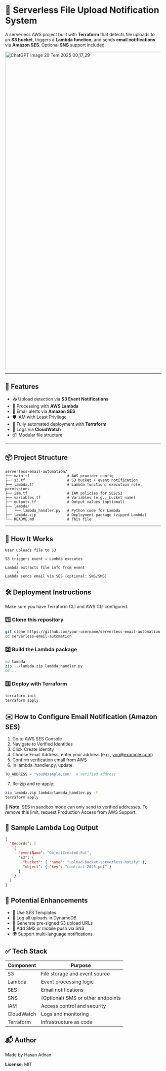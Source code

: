 # 📁 Serverless File Upload Notification System

A serverless AWS project built with **Terraform** that detects file uploads to an **S3 bucket**, triggers a **Lambda function**, and sends **email notifications** via **Amazon SES**. Optional **SNS** support included.

<img width="1536" height="1024" alt="ChatGPT Image 20 Tem 2025 00_17_29" src="https://github.com/user-attachments/assets/8c9267da-d60f-4381-a8b1-ed4987c2e2f1" />



---

## 🚀 Features

- 📥 Upload detection via **S3 Event Notifications**
- 🧠 Processing with **AWS Lambda**
- 📧 Email alerts via **Amazon SES**
- 🛡️ IAM with Least Privilege
- 🔁 Fully automated deployment with **Terraform**
- 🧪 Logs via **CloudWatch**
- 📦 Modular file structure

---

## 📦 Project Structure

```
serverless-email-automation/
├── main.tf                 # AWS provider config
├── s3.tf                   # S3 bucket + event notification
├── lambda.tf               # Lambda function, execution role, permissions
├── iam.tf                  # IAM policies for SES/S3
├── variables.tf            # Variables (e.g., bucket name)
├── outputs.tf              # Output values (optional)
├── lambda/
│   └── lambda_handler.py   # Python code for Lambda
├── lambda.zip              # Deployment package (zipped Lambda)
└── README.md               # This file
```

---

## 🧠 How It Works

```
User uploads file to S3
     ↓
S3 triggers event → Lambda executes
     ↓
Lambda extracts file info from event
     ↓
Lambda sends email via SES (optional: SNS/SMS)
```

## 🛠️ Deployment Instructions

Make sure you have Terraform CLI and AWS CLI configured.

### 1️⃣ Clone this repository

```bash
git clone https://github.com/your-username/serverless-email-automation.git
cd serverless-email-automation
```

### 2️⃣ Build the Lambda package

```bash
cd lambda
zip ../lambda.zip lambda_handler.py
cd ..
```

### 3️⃣ Deploy with Terraform

```bash
terraform init
terraform apply
```

## ✉️ How to Configure Email Notification (Amazon SES)

1. Go to AWS SES Console
2. Navigate to Verified Identities
3. Click Create Identity
4. Choose Email Address, enter your address (e.g., you@example.com)
5. Confirm verification email from AWS
6. In lambda_handler.py, update:

```python
TO_ADDRESS = "you@example.com"  # Verified address
```

7. Re-zip and re-apply:

```bash
zip lambda.zip lambda/lambda_handler.py -f
terraform apply
```

📌 **Note**: SES in sandbox mode can only send to verified addresses. To remove this limit, request Production Access from AWS Support.

## 📄 Sample Lambda Log Output

```json
{
  "Records": [
    {
      "eventName": "ObjectCreated:Put",
      "s3": {
        "bucket": { "name": "upload-bucket-serverless-notify" },
        "object": { "key": "contract-2025.pdf" }
      }
    }
  ]
}
```

## 🌟 Potential Enhancements

- 📌 Use SES Templates
- 🔄 Log all uploads in DynamoDB
- 🔗 Generate pre-signed S3 upload URLs
- 📲 Add SMS or mobile push via SNS
- 🌍 Support multi-language notifications

## ✅ Tech Stack

| Component | Purpose |
|-----------|---------|
| S3 | File storage and event source |
| Lambda | Event processing logic |
| SES | Email notifications |
| SNS | (Optional) SMS or other endpoints |
| IAM | Access control and security |
| CloudWatch | Logs and monitoring |
| Terraform | Infrastructure as code |

## 📬 Author

Made by Hasan Adnan

**License**: MIT
